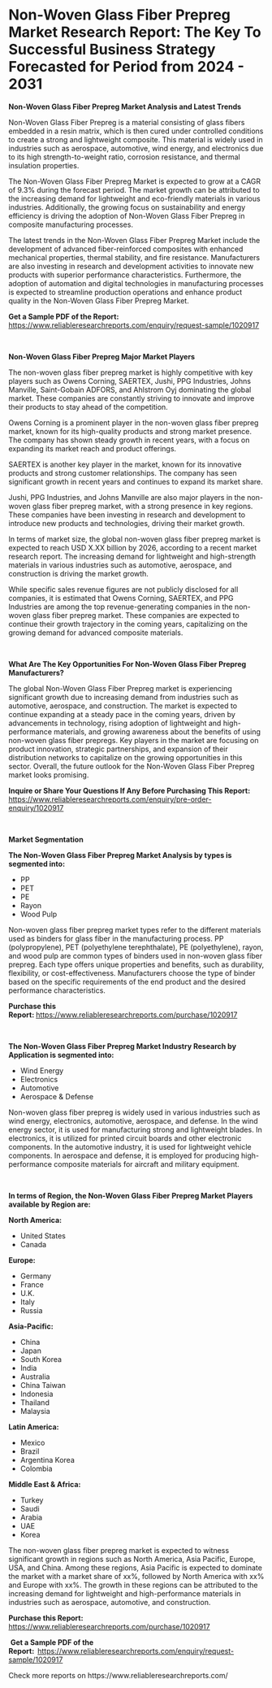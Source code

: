 <p><h1>Non-Woven Glass Fiber Prepreg Market Research Report: The Key To Successful Business Strategy Forecasted for Period from 2024 - 2031</h1></p><p><strong>Non-Woven Glass Fiber Prepreg Market Analysis and Latest Trends</strong></p>
<p><p>Non-Woven Glass Fiber Prepreg is a material consisting of glass fibers embedded in a resin matrix, which is then cured under controlled conditions to create a strong and lightweight composite. This material is widely used in industries such as aerospace, automotive, wind energy, and electronics due to its high strength-to-weight ratio, corrosion resistance, and thermal insulation properties.</p><p>The Non-Woven Glass Fiber Prepreg Market is expected to grow at a CAGR of 9.3% during the forecast period. The market growth can be attributed to the increasing demand for lightweight and eco-friendly materials in various industries. Additionally, the growing focus on sustainability and energy efficiency is driving the adoption of Non-Woven Glass Fiber Prepreg in composite manufacturing processes.</p><p>The latest trends in the Non-Woven Glass Fiber Prepreg Market include the development of advanced fiber-reinforced composites with enhanced mechanical properties, thermal stability, and fire resistance. Manufacturers are also investing in research and development activities to innovate new products with superior performance characteristics. Furthermore, the adoption of automation and digital technologies in manufacturing processes is expected to streamline production operations and enhance product quality in the Non-Woven Glass Fiber Prepreg Market.</p></p>
<p><strong>Get a Sample PDF of the Report:&nbsp;</strong> <a href="https://www.reliableresearchreports.com/enquiry/request-sample/1020917">https://www.reliableresearchreports.com/enquiry/request-sample/1020917</a></p>
<p>&nbsp;</p>
<p><strong>Non-Woven Glass Fiber Prepreg Major Market Players</strong></p>
<p><p>The non-woven glass fiber prepreg market is highly competitive with key players such as Owens Corning, SAERTEX, Jushi, PPG Industries, Johns Manville, Saint-Gobain ADFORS, and Ahlstrom Oyj dominating the global market. These companies are constantly striving to innovate and improve their products to stay ahead of the competition.</p><p>Owens Corning is a prominent player in the non-woven glass fiber prepreg market, known for its high-quality products and strong market presence. The company has shown steady growth in recent years, with a focus on expanding its market reach and product offerings.</p><p>SAERTEX is another key player in the market, known for its innovative products and strong customer relationships. The company has seen significant growth in recent years and continues to expand its market share.</p><p>Jushi, PPG Industries, and Johns Manville are also major players in the non-woven glass fiber prepreg market, with a strong presence in key regions. These companies have been investing in research and development to introduce new products and technologies, driving their market growth.</p><p>In terms of market size, the global non-woven glass fiber prepreg market is expected to reach USD X.XX billion by 2026, according to a recent market research report. The increasing demand for lightweight and high-strength materials in various industries such as automotive, aerospace, and construction is driving the market growth.</p><p>While specific sales revenue figures are not publicly disclosed for all companies, it is estimated that Owens Corning, SAERTEX, and PPG Industries are among the top revenue-generating companies in the non-woven glass fiber prepreg market. These companies are expected to continue their growth trajectory in the coming years, capitalizing on the growing demand for advanced composite materials.</p></p>
<p>&nbsp;</p>
<p><strong>What Are The Key Opportunities For Non-Woven Glass Fiber Prepreg Manufacturers?</strong></p>
<p><p>The global Non-Woven Glass Fiber Prepreg market is experiencing significant growth due to increasing demand from industries such as automotive, aerospace, and construction. The market is expected to continue expanding at a steady pace in the coming years, driven by advancements in technology, rising adoption of lightweight and high-performance materials, and growing awareness about the benefits of using non-woven glass fiber prepregs. Key players in the market are focusing on product innovation, strategic partnerships, and expansion of their distribution networks to capitalize on the growing opportunities in this sector. Overall, the future outlook for the Non-Woven Glass Fiber Prepreg market looks promising.</p></p>
<p><strong>Inquire or Share Your Questions If Any Before Purchasing This Report:</strong> <a href="https://www.reliableresearchreports.com/enquiry/pre-order-enquiry/1020917">https://www.reliableresearchreports.com/enquiry/pre-order-enquiry/1020917</a></p>
<p>&nbsp;</p>
<p><strong>Market Segmentation</strong></p>
<p><strong>The Non-Woven Glass Fiber Prepreg Market Analysis by types is segmented into:</strong></p>
<p><ul><li>PP</li><li>PET</li><li>PE</li><li>Rayon</li><li>Wood Pulp</li></ul></p>
<p><p>Non-woven glass fiber prepreg market types refer to the different materials used as binders for glass fiber in the manufacturing process. PP (polypropylene), PET (polyethylene terephthalate), PE (polyethylene), rayon, and wood pulp are common types of binders used in non-woven glass fiber prepreg. Each type offers unique properties and benefits, such as durability, flexibility, or cost-effectiveness. Manufacturers choose the type of binder based on the specific requirements of the end product and the desired performance characteristics.</p></p>
<p><strong>Purchase this Report:&nbsp;</strong><a href="https://www.reliableresearchreports.com/purchase/1020917">https://www.reliableresearchreports.com/purchase/1020917</a></p>
<p>&nbsp;</p>
<p><strong>The Non-Woven Glass Fiber Prepreg Market Industry Research by Application is segmented into:</strong></p>
<p><ul><li>Wind Energy</li><li>Electronics</li><li>Automotive</li><li>Aerospace & Defense</li></ul></p>
<p><p>Non-woven glass fiber prepreg is widely used in various industries such as wind energy, electronics, automotive, aerospace, and defense. In the wind energy sector, it is used for manufacturing strong and lightweight blades. In electronics, it is utilized for printed circuit boards and other electronic components. In the automotive industry, it is used for lightweight vehicle components. In aerospace and defense, it is employed for producing high-performance composite materials for aircraft and military equipment.</p></p>
<p>&nbsp;</p>
<p><strong>In terms of Region, the Non-Woven Glass Fiber Prepreg Market Players available by Region are:</strong></p>
<p>
    <p> <strong> North America: </strong>
        <ul>
            <li>United States</li>
            <li>Canada</li>
        </ul>
        </p> 
    <p> <strong> Europe: </strong>
        <ul>
            <li>Germany</li>
            <li>France</li>
            <li>U.K.</li>
            <li>Italy</li>
            <li>Russia</li>
        </ul>
        </p> 
    <p> <strong> Asia-Pacific: </strong>
        <ul>
            <li>China</li>
            <li>Japan</li>
            <li>South Korea</li>
            <li>India</li>
            <li>Australia</li>
            <li>China Taiwan</li>
            <li>Indonesia</li>
            <li>Thailand</li>
            <li>Malaysia</li>
        </ul>
        </p> 
    <p> <strong> Latin America: </strong>
        <ul>
            <li>Mexico</li>
            <li>Brazil</li>
            <li>Argentina Korea</li>
            <li>Colombia</li>
        </ul>
        </p> 
    <p> <strong> Middle East & Africa: </strong>
        <ul>
            <li>Turkey</li>
            <li>Saudi</li>
            <li>Arabia</li>
            <li>UAE</li>
            <li>Korea</li>
        </ul>
    </p>
    </p>
<p><p>The non-woven glass fiber prepreg market is expected to witness significant growth in regions such as North America, Asia Pacific, Europe, USA, and China. Among these regions, Asia Pacific is expected to dominate the market with a market share of xx%, followed by North America with xx% and Europe with xx%. The growth in these regions can be attributed to the increasing demand for lightweight and high-performance materials in industries such as aerospace, automotive, and construction.</p></p>
<p><strong>Purchase this Report: </strong><a href="https://www.reliableresearchreports.com/purchase/1020917">https://www.reliableresearchreports.com/purchase/1020917</a></p>
<p>&nbsp;<strong>Get a Sample PDF of the Report:&nbsp;&nbsp;</strong><a href="https://www.reliableresearchreports.com/enquiry/request-sample/1020917">https://www.reliableresearchreports.com/enquiry/request-sample/1020917</a></p>
<p><strong></strong></p>
<p>Check more reports on https://www.reliableresearchreports.com/</p>